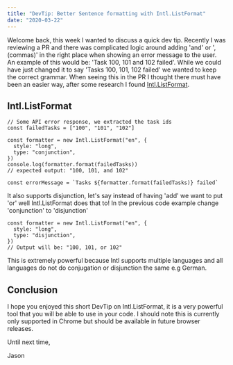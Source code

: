 ```yaml
---
title: "DevTip: Better Sentence formatting with Intl.ListFormat"
date: "2020-03-22"
---
```


Welcome back, this week I wanted to discuss a quick dev tip. Recently I was reviewing a PR and there was complicated logic around adding 'and' or ', (commas)' in the right place when showing an error message to the user. An example of this would be: 'Task 100, 101 and 102 failed'. While we could have just changed it to say 'Tasks 100, 101, 102 failed' we wanted to keep the correct grammar. When seeing this in the PR I thought there must have been an easier way, after some research I found [Intl.ListFormat](https://developer.mozilla.org/en-US/docs/Web/JavaScript/Reference/Global_Objects/ListFormat).

## Intl.ListFormat

```tsx
// Some API error response, we extracted the task ids
const failedTasks = ["100", "101", "102"]

const formatter = new Intl.ListFormat("en", {
  style: "long",
  type: "conjunction",
})
console.log(formatter.format(failedTasks))
// expected output: "100, 101, and 102"

const errorMessage = `Tasks ${formatter.format(failedTasks)} failed`
```

It also supports disjunction, let's say instead of having 'add' we want to put 'or' well Intl.ListFormat does that to!
In the previous code example change 'conjunction' to 'disjunction'

```tsx
const formatter = new Intl.ListFormat("en", {
  style: "long",
  type: "disjunction",
})
// Output will be: "100, 101, or 102"
```

This is extremely powerful because Intl supports multiple languages and all languages do not do conjugation or disjunction the same e.g German.

## Conclusion

I hope you enjoyed this short DevTip on Intl.ListFormat, it is a very powerful tool that you will be able to use in your code. I should note this is currently only supported in Chrome but should be available in future browser releases.

Until next time,

Jason
